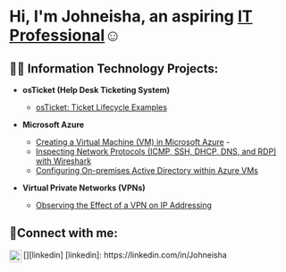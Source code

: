 <h1>Hi, I'm Johneisha, an aspiring <a href="https://linkedin.com/in/Johneishawinfield">IT Professional</a>☺</h1>

<h2>👨‍💻 Information Technology Projects:</h2>

- <b>osTicket (Help Desk Ticketing System)</b>
  
  - [osTicket: Ticket Lifecycle Examples](https://github.com/johneishawinfield/ticket-lifecycle)
- <b>Microsoft Azure</b>
  - [Creating a Virtual Machine (VM) in Microsoft Azure](https://github.com/johneishawinfield/create-azure-vm) - 
  - [Inspecting Network Protocols (ICMP, SSH, DHCP, DNS, and RDP) with Wireshark](https://github.com/johneishawinfield/wireshark-network-protocols)
  - [Configuring On-premises Active Directory within Azure VMs](https://github.com/johneishawinfield/configure-ad)
- <b>Virtual Private Networks (VPNs)</b>
  - [Observing the Effect of a VPN on IP Addressing](https://github.com/johneishawinfield/vpn-usage)

<h2>🤳Connect with me:</h2>
[<img align="left" alt="Johneisha | LinkedIn" width="22px" src="https://cdn.jsdelivr.net/npm/simple-icons@v3/icons/linkedin.svg" />][linkedin]
[linkedin]: https://linkedin.com/in/Johneisha











